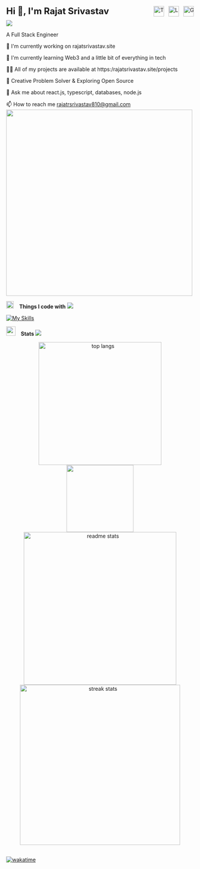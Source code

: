 <div style="display: flex; align-items: center; justify-content: space-between; padding: 10px 0; width: 100%; max-width: 900px; margin: 0 auto; flex-wrap: nowrap;">
  <!-- Left side: Name -->
  <b style="font-size: 1.5rem; white-space: nowrap;">Hi 👋, I'm Rajat Srivastav</b>
  <!-- Right side: Social Icons -->
  <div style="display: flex; gap: 12px; white-space: nowrap;">
    <a href="https://x.com/rajatrsrivastav" target="_blank" rel="noopener noreferrer">
      <img src="https://ziadoua.github.io/m3-Markdown-Badges/badges/Twitter/twitter2.svg" alt="Twitter" height="28" />
    </a>
    <a href="https://linkedin.com/in/rajatrsrivastav" target="_blank" rel="noopener noreferrer">
      <img src="https://ziadoua.github.io/m3-Markdown-Badges/badges/LinkedIn/linkedin2.svg" alt="LinkedIn" height="28" />
    </a>
    <a href="https://github.com/rajatrsrivastav" target="_blank" rel="noopener noreferrer">
      <img src="https://ziadoua.github.io/m3-Markdown-Badges/badges/Github/github2.svg" alt="GitHub" height="28" />
    </a>
  </div>
</div>




<img src="https://user-images.githubusercontent.com/73097560/115834477-dbab4500-a447-11eb-908a-139a6edaec5c.gif">

A Full Stack Engineer

🔭 I'm currently working on rajatsrivastav.site

🌱 I'm currently learning Web3 and a little bit of everything in tech

👨‍💻 All of my projects are available at https:/rajatsrivastav.site/projects

📝 Creative Problem Solver & Exploring Open Source

💬 Ask me about react.js, typescript, databases, node.js

📫 How to reach me rajatrsrivastav810@gmail.com
<br/>
<img height="500" src="https://user-images.githubusercontent.com/74038190/212898774-0a96dc1d-c908-4ce8-9dd7-a71aab6e1c2b.gif"  />

<img src="https://media2.giphy.com/media/QssGEmpkyEOhBCb7e1/giphy.gif?cid=ecf05e47a0n3gi1bfqntqmob8g9aid1oyj2wr3ds3mg700bl&rid=giphy.gif" width ="20"> &ensp; <b> Things I code with</b>
<img src="https://user-images.githubusercontent.com/73097560/115834477-dbab4500-a447-11eb-908a-139a6edaec5c.gif"><br>

<p align="left">

[![My Skills](https://skillicons.dev/icons?i=html,css,js,ts,nextjs,react,tailwind,figma,notion,npm,pnpm,git,github,nodejs,express,prisma,postgres,supabase,mongodb,mysql,jest,postman,vscode,webstorm,vercel,vite,bash,linux,md,cloudflare,java,c,py,docker)](https://rajatsrivastav.site)

<!--
<div align="center">
  <img height="500" src="https://user-images.githubusercontent.com/74038190/212898774-0a96dc1d-c908-4ce8-9dd7-a71aab6e1c2b.gif"  />
</div>

<div style="display: flex; align-items: center; justify-content: space-between; gap: 2rem; padding: 2rem;">
  <div style="flex: 1;">
    <ul style=" list-style: none; padding: 0; font-size: 1.2rem; line-height: 2;">
      <li>🖥️ Building Modern Web Apps with Next.js & Tailwind </li>
      <li>🌐 Frontend Developer with a Passion for Scalable UIs</li>
      <li>💡 Creative Problem Solver & Rapid Learner </li>
      <li>💻 Developed Full-Stack Projects with React & Next.js</li>
      <li>🚀 Exploring Open Source & Real-World Frontend Challenges </li>
      <li>🎯 Focused on Clean UX, Performance & Component Design with Tailwind CSS </li>
    </ul>
  </div>
</div>
-->


<img src="https://media.giphy.com/media/iY8CRBdQXODJSCERIr/giphy.gif" width ="25"> &ensp;<b> Stats </b>
<img src="https://user-images.githubusercontent.com/73097560/115834477-dbab4500-a447-11eb-908a-139a6edaec5c.gif">

<div align=center>
  <span><a href="https://rajatsrivastav.site"><img width=330 src="https://github-readme-stats-salesp07.vercel.app/api/top-langs/?username=rajatrsrivastav&langs_count=8&layout=compact&theme=dark&border_radius=10&hide_border=true" alt="top langs" /></a></span>
  <span><a href="https://rajatsrivastav.site"><img height="180" src="https://github-readme-stats.vercel.app/api/wakatime?username=rajatrsrivastav&layout=compact&langs_count=6&theme=dark&border_radius=10&hide_border=true" /></a></span>
  <span><a href="https://rajatsrivastav.site"><img width=410  src="https://github-readme-stats-salesp07.vercel.app/api?username=rajatrsrivastav&count_private=true&show_icons=true&theme=dark&rank_icon=github&hide_border=true&border_radius=10" alt="readme stats" /></a></span>
  <span><a href="https://rajatsrivastav.site"><img width=430 src="https://github-readme-streak-stats-salesp07.vercel.app/?user=rajatrsrivastav&count_private=true&theme=dark&hide_border=true&border_radius=10&card_width=495" alt="streak stats"/></a></span>
</div>
<br>

<!--
<h1 align="left">Tech Stack</h1>

<div align="left">
    <img height="50" src="https://private-user-images.githubusercontent.com/74038190/238200620-398b19b1-9aae-4c1f-8bc0-d172a2c08d68.gif"/>
    <img width="12" />
    <img height="50" src="https://private-user-images.githubusercontent.com/74038190/238200441-1a797f46-efe4-41e6-9e75-5303e1bbcbfa.gif"/>
    <img width="12" />
    <img height="50" src="https://user-images.githubusercontent.com/74038190/212257467-871d32b7-e401-42e8-a166-fcfd7baa4c6b.gif"/>
    <img width="12" />
    <img height="50" src="https://user-images.githubusercontent.com/74038190/212257460-738ff738-247f-4445-a718-cdd0ca76e2db.gif"/>
    <img width="12" />
    <img height="50" src="https://user-images.githubusercontent.com/74038190/212257454-16e3712e-945a-4ca2-b238-408ad0bf87e6.gif"/>
    <img width="12" />
    <img height="50" src="https://user-images.githubusercontent.com/74038190/212257472-08e52665-c503-4bd9-aa20-f5a4dae769b5.gif"/>
    <img width="12" />
    <img height="50" src="https://user-images.githubusercontent.com/74038190/212257468-1e9a91f1-b626-4baa-b15d-5c385dfa7ed2.gif"/>  
    <img width="12" />
    <img height="50" src="https://user-images.githubusercontent.com/74038190/212257465-7ce8d493-cac5-494e-982a-5a9deb852c4b.gif"/>  
    <img width="12" />
    <img height="50" src="https://private-user-images.githubusercontent.com/74038190/238200426-29fd6286-4e7b-4d6c-818f-c4765d5e39a9.gif"/>
    <img width="12" />
    <img height="50" src="https://private-user-images.githubusercontent.com/74038190/238200428-67f477ed-6624-42da-99f0-1a7b1a16eecb.gif"/>
    <img width="12" />
    <img height="50" src="https://user-images.githubusercontent.com/74038190/212281775-b468df30-4edc-4bf8-a4ee-f52e1aaddc86.gif"/>
    <img width="12" />
    <img height="50" src="https://user-images.githubusercontent.com/74038190/212281775-b468df30-4edc-4bf8-a4ee-f52e1aaddc86.gif"/>
    <img width="12" />
</div>
-->
[![wakatime](https://wakatime.com/badge/user/6fd64351-7d45-4c00-942a-7e385e039e8f.svg)](https://wakatime.com/@6fd64351-7d45-4c00-942a-7e385e039e8f)

